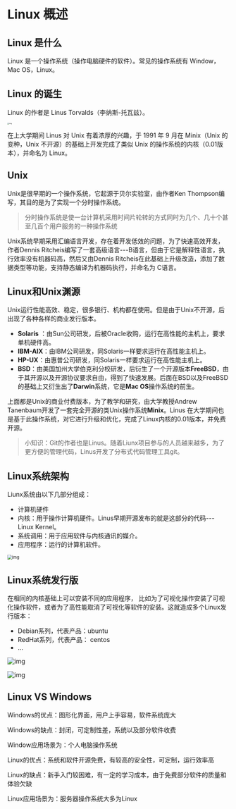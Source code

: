 # Linux 概述

## Linux 是什么

Linux 是一个操作系统（操作电脑硬件的软件）。常见的操作系统有 Window，Mac OS，Linux。

## Linux 的诞生

Linux 的作者是 Linus Torvalds（李纳斯-托瓦兹）。

<img src="https://liujie2288-blog.oss-cn-chengdu.aliyuncs.com/watermark,image_d2F0ZXIvYmFpa2UxMTY=,g_7,xp_5,yp_5.png" alt="img" style="zoom:25%;" />

在上大学期间 Linus 对 Unix 有着浓厚的兴趣，于 1991 年 9 月在 Minix（Unix 的变种，Unix 不开源）的基础上开发完成了类似 Unix 的操作系统的内核（0.01版本），并命名为 Linux。

## Unix

Unix是很早期的一个操作系统，它起源于贝尔实验室，由作者Ken Thompson编写，其目的是为了实现一个分时操作系统。

> 分时操作系统是使一台计算机采用时间片轮转的方式同时为几个、几十个甚至几百个用户服务的一种操作系统

Unix系统早期采用汇编语言开发，存在着开发低效的问题，为了快速高效开发，作者Dennis Ritcheis编写了一套高级语言---B语言，但由于它是解释性语言，执行效率没有机器码高，然后又由Dennis Ritcheis在此基础上升级改造，添加了数据类型等功能，支持静态编译为机器码执行，并命名为 C语言。

## Linux和Unix渊源

Unix运行性能高效、稳定，很多银行、机构都在使用。但是由于Unix不开源，后出现了各种各样的商业发行版本。

- **Solaris** ：由Sun公司研发，后被Oracle收购，运行在高性能的主机上，要求单机硬件高。
- **IBM-AIX**：由IBM公司研发，同Solaris一样要求运行在高性能主机上。
- **HP-UX**：由惠普公司研发，同Solaris一样要求运行在高性能主机上。
- **BSD**：由美国加州大学伯克利分校研发，后衍生了一个开源版本**FreeBSD**，由于其开源以及开源协议要求自由，得到了快速发展。后面在BSD以及FreeBSD的基础上又衍生出了**Darwin**系统，它是**Mac OS**操作系统的前生。

上面都是Unix的商业付费版本，为了教学和研究，由大学教授Andrew Tanenbaum开发了一套完全开源的类Unix操作系统**Minix**。Linus 在大学期间也是基于此操作系统，对它进行升级和优化，完成了Linux内核的0.01版本，并免费开源。

> 小知识：Git的作者也是Linus。随着Liunx项目参与的人员越来越多，为了更方便的管理代码，Linus开发了分布式代码管理工具git。

## Linux系统架构

Liunx系统由以下几部分组成：

- 计算机硬件
- 内核：用于操作计算机硬件。Linus早期开源发布的就是这部分的代码---Linux Kernel。
- 系统调用：用于应用软件与内核通讯的媒介。
- 应用程序：运行的计算机软件。

<img src="https://liujie2288-blog.oss-cn-chengdu.aliyuncs.com/u=4254081281,628474157&fm=253&fmt=auto&app=138&f=PNG.png" alt="img" style="zoom: 67%;" />



## Linux系统发行版

在相同的内核基础上可以安装不同的应用程序， 比如为了可视化操作安装了可视化操作软件，或者为了高性能取消了可视化等软件的安装。这就造成多个Linux发行版本：

- Debian系列，代表产品：ubuntu
- RedHat系列，代表产品： centos
- ...

![img](https://liujie2288-blog.oss-cn-chengdu.aliyuncs.com/watermark,type_ZmFuZ3poZW5naGVpdGk,shadow_10,text_aHR0cHM6Ly9ibG9nLmNzZG4ubmV0L0RSWl8yMDAw,size_16,color_FFFFFF,t_70.png)

<img src="https://liujie2288-blog.oss-cn-chengdu.aliyuncs.com/watermark,size_16,text_QDUxQ1RP5Y2a5a6i,color_FFFFFF,t_100,g_se,x_10,y_10,shadow_90,type_ZmFuZ3poZW5naGVpdGk=.jpeg" alt="img"  />



## Linux VS Windows

Windows的优点：图形化界面，用户上手容易，软件系统庞大

Windows的缺点：封闭，可定制性差，系统以及部分软件收费

Window应用场景为：个人电脑操作系统

Linux的优点：系统和软件开源免费，有较高的安全性，可定制，运行效率高

Linux的缺点：新手入门较困难，有一定的学习成本，由于免费部分软件的质量和体验欠缺

Linux应用场景为：服务器操作系统大多为Linux





























